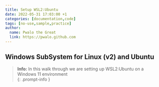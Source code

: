 ```yaml
---
title: Setup WSL2:Ubuntu
date: 2022-05-31 17:03:00 +1
categories: [documentation,code]
tags: [no-use,sample,practice]
author:
  name: Pwalo the Great
  link: https://pwalo.github.com
---
```


## Windows SubSystem for Linux (v2) and Ubuntu 

> **Info:** In this walk through we are setting up WSL2:Ubuntu on a Windows 11 environment  
{: .prompt-info }